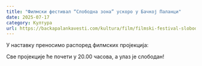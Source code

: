 ```yaml
---
title: "Филмски фестивал “Слободна зона” ускоро у Бачкој Паланци"
date: 2025-07-17
category: Култура
url: https://backapalankavesti.com/kultura/film/filmski-festival-slobodna-zona-uskoro-u-backoj-palanci/
---
```


У наставку преносимо распоред филмских пројекција:

Све пројекције ће почети у 20.00 часова, а улаз је слободан!
